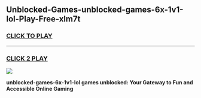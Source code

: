 
## Unblocked-Games-unblocked-games-6x-1v1-lol-Play-Free-xlm7t
<h3>
<a href="https://premium76.site?title=unblocked-games-6x-1v1-lol&ref=22A">CLICK TO PLAY</a></h3>
<hr>

<h3>
<a href="https://premium76.site?title=unblocked-games-6x-1v1-lol&ref=22A">CLICK 2 PLAY</a>
  
</h3>

<a href="https://premium76.site?title=unblocked-games-6x-1v1-lol&ref=22A"><img src="https://clearcache.store/games.png"></a>


**unblocked-games-6x-1v1-lol games unblocked: Your Gateway to Fun and Accessible Online Gaming**
